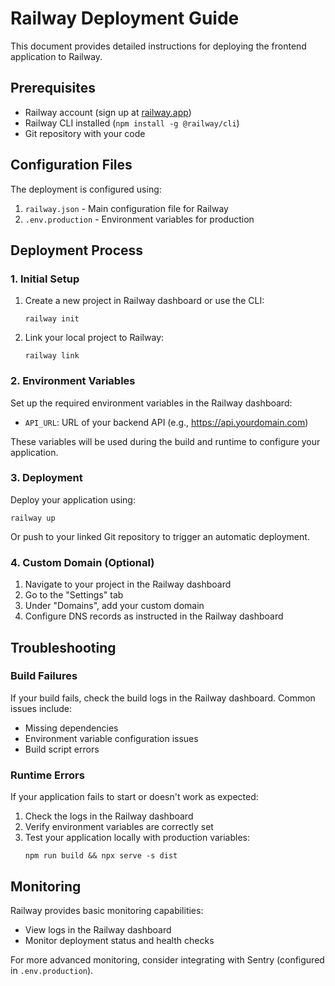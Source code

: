 # Railway Deployment Guide

This document provides detailed instructions for deploying the frontend application to Railway.

## Prerequisites

- Railway account (sign up at [railway.app](https://railway.app))
- Railway CLI installed (`npm install -g @railway/cli`)
- Git repository with your code

## Configuration Files

The deployment is configured using:

1. `railway.json` - Main configuration file for Railway
2. `.env.production` - Environment variables for production

## Deployment Process

### 1. Initial Setup

1. Create a new project in Railway dashboard or use the CLI:

   ```
   railway init
   ```

2. Link your local project to Railway:
   ```
   railway link
   ```

### 2. Environment Variables

Set up the required environment variables in the Railway dashboard:

- `API_URL`: URL of your backend API (e.g., https://api.yourdomain.com)

These variables will be used during the build and runtime to configure your application.

### 3. Deployment

Deploy your application using:

```
railway up
```

Or push to your linked Git repository to trigger an automatic deployment.

### 4. Custom Domain (Optional)

1. Navigate to your project in the Railway dashboard
2. Go to the "Settings" tab
3. Under "Domains", add your custom domain
4. Configure DNS records as instructed in the Railway dashboard

## Troubleshooting

### Build Failures

If your build fails, check the build logs in the Railway dashboard. Common issues include:

- Missing dependencies
- Environment variable configuration issues
- Build script errors

### Runtime Errors

If your application fails to start or doesn't work as expected:

1. Check the logs in the Railway dashboard
2. Verify environment variables are correctly set
3. Test your application locally with production variables:
   ```
   npm run build && npx serve -s dist
   ```

## Monitoring

Railway provides basic monitoring capabilities:

- View logs in the Railway dashboard
- Monitor deployment status and health checks

For more advanced monitoring, consider integrating with Sentry (configured in `.env.production`).
